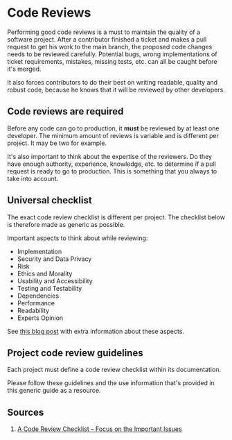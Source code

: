 # Code Reviews

Performing good code reviews is a must to maintain the quality of a software project. After a contributor finished a
ticket and makes a pull request to get his work to the main branch, the proposed code changes needs to be reviewed
carefully. Potential bugs, wrong implementations of ticket requirements, mistakes, missing tests, etc. can all be caught
before it's merged.

It also forces contributors to do their best on writing readable, quality and robust code, because he knows that it will
be reviewed by other developers.

## Code reviews are required

Before any code can go to production, it **must** be reviewed by at least one developer. The minimum amount of reviews
is variable and is different per project. It may be two for example.

It's also important to think about the expertise of the reviewers. Do they have enough authority, experience, knowledge,
etc. to determine if a pull request is ready to go to production. This is something that you always to take into
account.

## Universal checklist

The exact code review checklist is different per project. The checklist below is therefore made as generic as possible.

Important aspects to think about while reviewing:

* Implementation
* Security and Data Privacy
* Risk
* Ethics and Morality
* Usability and Accessibility
* Testing and Testability
* Dependencies
* Performance
* Readability
* Experts Opinion

See [this blog post](https://www.michaelagreiler.com/code-review-checklist-2/) with extra information about these
aspects.

## Project code review guidelines

Each project must define a code review checklist within its documentation.

Please follow these guidelines and the use information that's provided in this generic guide as a resource. 

## Sources

1. [A Code Review Checklist – Focus on the Important Issues](https://www.michaelagreiler.com/code-review-checklist-2/)